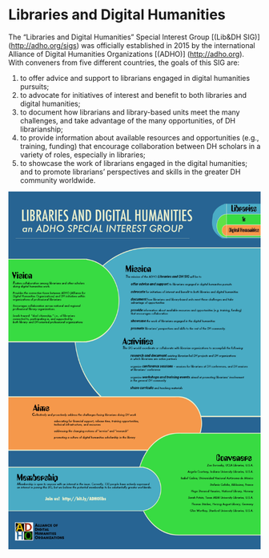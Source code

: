 # Libraries and Digital Humanities

The “Libraries and Digital Humanities” Special Interest Group [(Lib&DH SIG)] (http://adho.org/sigs) was officially established in 2015 by the international Alliance of Digital Humanities Organizations [(ADHO)] (http://adho.org).  With conveners from five different countries, the goals of this SIG are:

1. to offer advice and support to librarians engaged in digital humanities pursuits;
2. to advocate for initiatives of interest and benefit to both libraries and digital humanities; 
3. to document how librarians and library-based units meet the many challenges, and take advantage of the many opportunities, of DH librarianship; 
4. to provide information about available resources and opportunities (e.g., training, funding) that encourage collaboration between DH scholars in a variety of roles, especially in libraries; 
5. to showcase the work of librarians engaged in the digital humanities; and to promote librarians’ perspectives and skills in the greater DH community worldwide.

![Lib&DH Poster](/assets/sig-adho.jpg)




